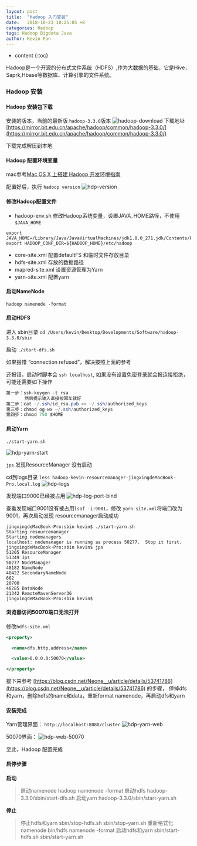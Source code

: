 ```yaml
---
layout: post
title:  "Hadoop 入门安装"
date:   2018-10-23 10:25:05 +8
categories: Hadoop
tags: Hadoop Bigdata Java
author: Kevin Fan
---
```


* content
{:toc}

Hadoop是一个开源的分布式文件系统（HDFS）,作为大数据的基础，它是Hive，Saprk,Hbase等数据库、计算引擎的文件系统。

<!-- more -->

### Hadoop 安装

#### Hadoop 安装包下载

安装的版本，当前的最新版 `hadoop-3.3.0`版本
![hadoop-download](../images/bigdata/hadoop/hadoop-download.jpg)
下载地址[https://mirror.bit.edu.cn/apache/hadoop/common/hadoop-3.3.0/](https://mirror.bit.edu.cn/apache/hadoop/common/hadoop-3.3.0/)

下载完成解压到本地

#### Hadoop 配置环境变量

mac参考[Mac OS X 上搭建 Hadoop 开发环境指南](https://zhuanlan.zhihu.com/p/33117305)

配置好后，执行 `hadoop version`
![hdp-version](../images/bigdata/hadoop/hdp-version.jpg)

#### 修改Hadoop配置文件

* hadoop-env.sh
修改Hadoop系统变量，设置JAVA_HOME路径，不使用 `$JAVA_HOME`
```shell script
export JAVA_HOME=/Library/Java/JavaVirtualMachines/jdk1.8.0_271.jdk/Contents/Home
export HADOOP_CONF_DIR=${HADOOP_HOME}/etc/hadoop
```
* core-site.xml
配置defaultFS 和临时文件存放目录
* hdfs-site.xml
存放的数据路径
* mapred-site.xml
设置资源管理为Yarn
* yarn-site.xml
配置yarn

#### 启动NameNode

`hadoop namenode -format`

#### 启动HDFS

进入 sbin目录 `cd /Users/kevin/Desktop/Developments/Software/hadoop-3.3.0/sbin`

启动 `./start-dfs.sh`

如果报错 “connection refused”，解决按照上面的参考

还报错，启动时脚本会 `ssh localhost`, 如果没有设置免密登录就会报连接拒绝，可能还需要如下操作
```java
第一步：ssh-keygen -t rsa 
       然后提示输入直接按回车就好
第二步：cat ~/.ssh/id_rsa.pub >> ~/.ssh/authorized_keys
第三步：chmod og-wx ~/.ssh/authorized_keys
第四步：chmod 750 $HOME 
```

#### 启动Yarn

`./start-yarn.sh`

![hdp-yarn-start](../images/bigdata/hadoop/hdp-yarn-start.jpg)

`jps` 发现ResourceManager 没有启动

cd到logs目录
`less hadoop-kevin-resourcemanager-jingxingdeMacBook-Pro.local.log`
![hdp-logs](../images/bigdata/hadoop/hdp-logs.jpg)

发现端口9000已经被占用
![hdp-log-port-bind](../images/bigdata/hadoop/hdp-log-port-bind.jpg)

查看发现端口9001没有被占用`lsof -i:9001`，修改 `yarn-site.xml`将端口改为9001，再次启动发现 resourcemanager启动成功

```shell script
jingxingdeMacBook-Pro:sbin kevin$ ./start-yarn.sh
Starting resourcemanager
Starting nodemanagers
localhost: nodemanager is running as process 50277.  Stop it first.
jingxingdeMacBook-Pro:sbin kevin$ jps
51205 ResourceManager
51349 Jps
50277 NodeManager
48182 NameNode
48422 SecondaryNameNode
662
20700
48285 DataNode
21342 RemoteMavenServer36
jingxingdeMacBook-Pro:sbin kevin$
```

#### 浏览器访问50070端口无法打开

修改`hdfs-site.xml`
```xml
<property>

  <name>dfs.http.address</name>

  <value>0.0.0.0:50070</value>

</property>
```
接下来参考 [https://blog.csdn.net/Neone__u/article/details/53741786](https://blog.csdn.net/Neone__u/article/details/53741786) 的步骤，
停掉dfs和yarn，删除hdfs的name和data，重新format namenode，再启动dfs和yarn

#### 安装完成

Yarn管理界面： `http://localhost:8088/cluster`
![hdp-yarn-web](../images/bigdata/hadoop/hdp-yarn-web.jpg)

50070界面：
![hdp-web-50070](../images/bigdata/hadoop/hdp-web-50070.jpg)

至此，Hadoop 配置完成

#### 启停步骤

**启动**

> 启动namenode
>hadoop namenode -format
> 启动hdfs
>hadoop-3.3.0/sbin/start-dfs.sh
> 启动yarn
>hadoop-3.3.0/sbin/start-yarn.sh

**停止**

> 停止hdfs和yarn
>sbin/stop-hdfs.sh
>sbin/stop-yarn.sh
重新格式化namenode
bin/hdfs namenode -format
启动hdfs和yarn
sbin/start-hdfs.sh
sbin/start-yarn.sh